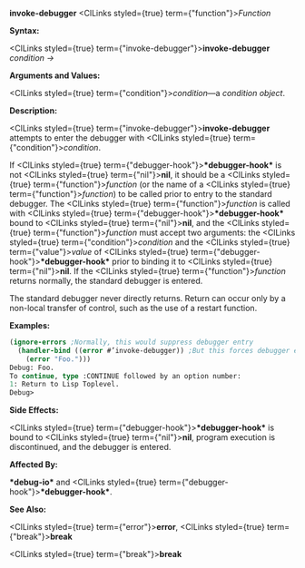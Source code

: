 **invoke-debugger** <ClLinks styled={true} term={"function"}><i>Function</i></ClLinks> 



**Syntax:** 



<ClLinks styled={true} term={"invoke-debugger"}><b>invoke-debugger</b></ClLinks> *condition →* 



**Arguments and Values:** 



<ClLinks styled={true} term={"condition"}><i>condition</i></ClLinks>—a *condition object*. 



**Description:** 



<ClLinks styled={true} term={"invoke-debugger"}><b>invoke-debugger</b></ClLinks> attempts to enter the debugger with <ClLinks styled={true} term={"condition"}><i>condition</i></ClLinks>. 



If <ClLinks styled={true} term={"debugger-hook"}><b>\*debugger-hook\*</b></ClLinks> is not <ClLinks styled={true} term={"nil"}><b>nil</b></ClLinks>, it should be a <ClLinks styled={true} term={"function"}><i>function</i></ClLinks> (or the name of a <ClLinks styled={true} term={"function"}><i>function</i></ClLinks>) to be called prior to entry to the standard debugger. The <ClLinks styled={true} term={"function"}><i>function</i></ClLinks> is called with <ClLinks styled={true} term={"debugger-hook"}><b>\*debugger-hook\*</b></ClLinks> bound to <ClLinks styled={true} term={"nil"}><b>nil</b></ClLinks>, and the <ClLinks styled={true} term={"function"}><i>function</i></ClLinks> must accept two arguments: the <ClLinks styled={true} term={"condition"}><i>condition</i></ClLinks> and the <ClLinks styled={true} term={"value"}><i>value</i></ClLinks> of <ClLinks styled={true} term={"debugger-hook"}><b>\*debugger-hook\*</b></ClLinks> prior to binding it to <ClLinks styled={true} term={"nil"}><b>nil</b></ClLinks>. If the <ClLinks styled={true} term={"function"}><i>function</i></ClLinks> returns normally, the standard debugger is entered. 



The standard debugger never directly returns. Return can occur only by a non-local transfer of control, such as the use of a restart function. 



**Examples:**
```lisp
(ignore-errors ;Normally, this would suppress debugger entry 
  (handler-bind ((error #’invoke-debugger)) ;But this forces debugger entry 
    (error "Foo."))) 
Debug: Foo. 
To continue, type :CONTINUE followed by an option number: 
1: Return to Lisp Toplevel. 
Debug> 
```
**Side Effects:** 



<ClLinks styled={true} term={"debugger-hook"}><b>\*debugger-hook\*</b></ClLinks> is bound to <ClLinks styled={true} term={"nil"}><b>nil</b></ClLinks>, program execution is discontinued, and the debugger is entered. 



**Affected By:** 



**\*debug-io\*** and <ClLinks styled={true} term={"debugger-hook"}><b>\*debugger-hook\*</b></ClLinks>. 



**See Also:** 



<ClLinks styled={true} term={"error"}><b>error</b></ClLinks>, <ClLinks styled={true} term={"break"}><b>break</b></ClLinks> 







 



 



<ClLinks styled={true} term={"break"}><b>break</b></ClLinks> 



